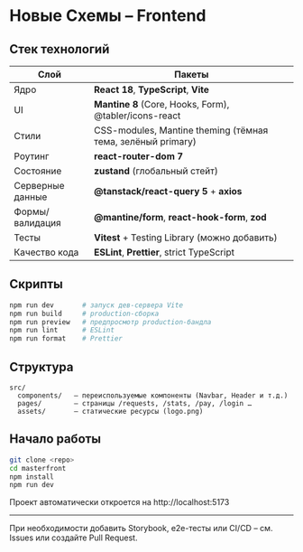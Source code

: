 # Новые Схемы – Frontend

## Стек технологий

| Слой | Пакеты |
|------|--------|
| Ядро | **React 18**, **TypeScript**, **Vite** |
| UI   | **Mantine 8** (Core, Hooks, Form), @tabler/icons-react |
| Стили | CSS-modules, Mantine theming (тёмная тема, зелёный primary) |
| Роутинг | **react-router-dom 7** |
| Состояние | **zustand** (глобальный стейт) |
| Серверные данные | **@tanstack/react-query 5** + **axios** |
| Формы/валидация | **@mantine/form**, **react-hook-form**, **zod** |
| Тесты | **Vitest** + Testing Library (можно добавить) |
| Качество кода | **ESLint**, **Prettier**, strict TypeScript |

## Скрипты

```bash
npm run dev       # запуск дев-сервера Vite
npm run build     # production-сборка
npm run preview   # предпросмотр production-бандла
npm run lint      # ESLint
npm run format    # Prettier
```

## Структура

```
src/
  components/   – переиспользуемые компоненты (Navbar, Header и т.д.)
  pages/        – страницы /requests, /stats, /pay, /login …
  assets/       – статические ресурсы (logo.png)
```

## Начало работы

```bash
git clone <repo>
cd masterfront
npm install
npm run dev
```

Проект автоматически откроется на http://localhost:5173

---

При необходимости добавить Storybook, e2e-тесты или CI/CD – см. Issues или создайте Pull Request.
